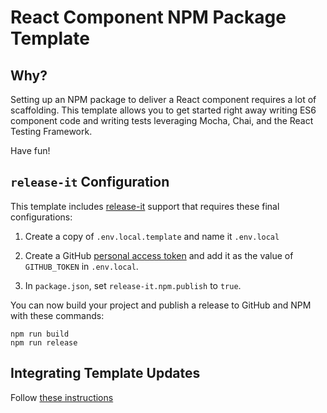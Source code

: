 # React Component NPM Package Template

## Why?

Setting up an NPM package to deliver a React component requires a lot of
scaffolding. This template allows you to get started right away writing ES6
component code and writing tests leveraging Mocha, Chai, and the React Testing
Framework.

Have fun!

## `release-it` Configuration

This template includes [release-it](https://github.com/release-it/release-it)
support that requires these final configurations:

1. Create a copy of `.env.local.template` and name it `.env.local`

1. Create a GitHub
   [personal access token](https://github.com/settings/tokens/new?scopes=repo&description=release-it)
   and add it as the value of `GITHUB_TOKEN` in `.env.local`.

1. In `package.json`, set `release-it.npm.publish` to `true`.

You can now build your project and publish a release to GitHub and NPM with
these commands:

```
npm run build
npm run release
```

## Integrating Template Updates

Follow
[these instructions](https://karmanivero.us/blog/installing-github-repo-template-updates/)
